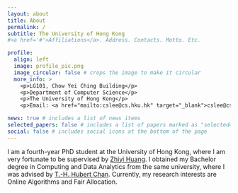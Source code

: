 ```yaml
---
layout: about
title: About
permalink: /
subtitle: The University of Hong Kong
#<a href='#'>Affiliations</a>. Address. Contacts. Motto. Etc.

profile:
  align: left
  image: profile_pic.png
  image_circular: false # crops the image to make it circular
  more_info: >
    <p>LG101, Chow Yei Ching Building</p>
    <p>Department of Computer Science</p>
    <p>The University of Hong Kong</p>
    <p>Email: <a href="mailto:cslee@cs.hku.hk" target="_blank">cslee@cs.hku.hk</a>

news: true # includes a list of news items
selected_papers: false # includes a list of papers marked as "selected={true}"
social: false # includes social icons at the bottom of the page
---
```


I am a fourth-year PhD student at the University of Hong Kong, where I am very fortunate to be supervised by [Zhiyi Huang](https://i.cs.hku.hk/~zhiyi/). I obtained my Bachelor degree in Computing and Data Analytics from the same university, where I was advised by [T.-H. Hubert Chan](https://i.cs.hku.hk/~hubert/). Currently, my research interests are Online Algorithms and Fair Allocation.

